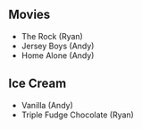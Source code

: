 ## Movies
- The Rock (Ryan)
- Jersey Boys (Andy)
- Home Alone (Andy)

## Ice Cream
- Vanilla (Andy)
- Triple Fudge Chocolate (Ryan)
